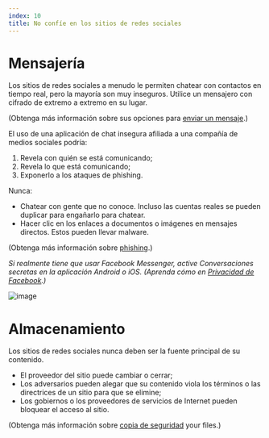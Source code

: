 ```yaml
---
index: 10
title: No confíe en los sitios de redes sociales
---
```

# Mensajería

Los sitios de redes sociales a menudo le permiten chatear con contactos en tiempo real, pero la mayoría son muy inseguros. Utilice un mensajero con cifrado de extremo a extremo en su lugar.

(Obtenga más información sobre sus opciones para [enviar un mensaje](umbrella://communications/sending-a-message).)

El uso de una aplicación de chat insegura afiliada a una compañía de medios sociales podría:

1. Revela con quién se está comunicando;
2. Revela lo que está comunicando;
3. Exponerlo a los ataques de phishing.

Nunca:

*   Chatear con gente que no conoce. Incluso las cuentas reales se pueden duplicar para engañarlo para chatear.
*   Hacer clic en los enlaces a documentos o imágenes en mensajes directos. Estos pueden llevar malware.

(Obtenga más información sobre [phishing](umbrella://communications/phishing).)

*Si realmente tiene que usar Facebook Messenger, active Conversaciones secretas en la aplicación Android o iOS. (Aprenda cómo en [Privacidad de Facebook](umbrella://tools/other/s_facebook.md).)*

![image](socialb4.png)

# Almacenamiento

Los sitios de redes sociales nunca deben ser la fuente principal de su contenido.

*   El proveedor del sitio puede cambiar o cerrar;
*   Los adversarios pueden alegar que su contenido viola los términos o las directrices de un sitio para que se elimine;
*   Los gobiernos o los proveedores de servicios de Internet pueden bloquear el acceso al sitio.

(Obtenga más información sobre [copia de seguridad](umbrella://information/backing-up) your files.)